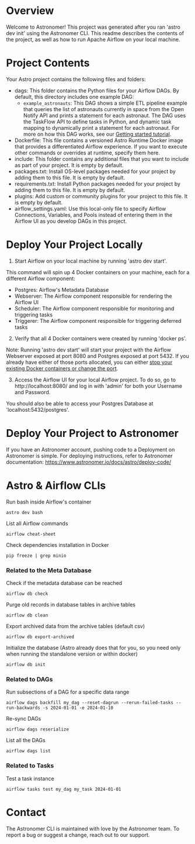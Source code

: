 Overview
========

Welcome to Astronomer! This project was generated after you ran 'astro dev init' using the Astronomer CLI. This readme describes the contents of the project, as well as how to run Apache Airflow on your local machine.

Project Contents
================

Your Astro project contains the following files and folders:

- dags: This folder contains the Python files for your Airflow DAGs. By default, this directory includes one example DAG:
    - `example_astronauts`: This DAG shows a simple ETL pipeline example that queries the list of astronauts currently in space from the Open Notify API and prints a statement for each astronaut. The DAG uses the TaskFlow API to define tasks in Python, and dynamic task mapping to dynamically print a statement for each astronaut. For more on how this DAG works, see our [Getting started tutorial](https://www.astronomer.io/docs/learn/get-started-with-airflow).
- Dockerfile: This file contains a versioned Astro Runtime Docker image that provides a differentiated Airflow experience. If you want to execute other commands or overrides at runtime, specify them here.
- include: This folder contains any additional files that you want to include as part of your project. It is empty by default.
- packages.txt: Install OS-level packages needed for your project by adding them to this file. It is empty by default.
- requirements.txt: Install Python packages needed for your project by adding them to this file. It is empty by default.
- plugins: Add custom or community plugins for your project to this file. It is empty by default.
- airflow_settings.yaml: Use this local-only file to specify Airflow Connections, Variables, and Pools instead of entering them in the Airflow UI as you develop DAGs in this project.

Deploy Your Project Locally
===========================

1. Start Airflow on your local machine by running 'astro dev start'.

This command will spin up 4 Docker containers on your machine, each for a different Airflow component:

- Postgres: Airflow's Metadata Database
- Webserver: The Airflow component responsible for rendering the Airflow UI
- Scheduler: The Airflow component responsible for monitoring and triggering tasks
- Triggerer: The Airflow component responsible for triggering deferred tasks

2. Verify that all 4 Docker containers were created by running 'docker ps'.

Note: Running 'astro dev start' will start your project with the Airflow Webserver exposed at port 8080 and Postgres exposed at port 5432. If you already have either of those ports allocated, you can either [stop your existing Docker containers or change the port](https://www.astronomer.io/docs/astro/cli/troubleshoot-locally#ports-are-not-available-for-my-local-airflow-webserver).

3. Access the Airflow UI for your local Airflow project. To do so, go to http://localhost:8080/ and log in with 'admin' for both your Username and Password.

You should also be able to access your Postgres Database at 'localhost:5432/postgres'.

Deploy Your Project to Astronomer
=================================

If you have an Astronomer account, pushing code to a Deployment on Astronomer is simple. For deploying instructions, refer to Astronomer documentation: https://www.astronomer.io/docs/astro/deploy-code/

Astro & Airflow CLIs
====================

Run bash inside Airflow's container
```
astro dev bash
```

List all Airflow commands
```
airflow cheat-sheet
```

Check dependencies installation in Docker
```
pip freeze | grep minio
```

### Related to the Meta Database

Check if the metadata database can be reached
```
airflow db check
```

Purge old records in database tables in archive tables
```
airflow db clean
```

Export archived data from the archive tables (default csv)
```
airflow db export-archived
```

Initialize the database (Astro already does that for you, so you need only when running the standalone version or within docker)
```
airflow db init
```

### Related to DAGs

Run subsections of a DAG for a specific data range
```
airflow dags backfill my_dag --reset-dagrun --rerun-failed-tasks --run-backwards -s 2024-01-01 -e 2024-01-10
```

Re-sync DAGs
```
airflow dags reserialize
```

List all the DAGs
```
airflow dags list
```

### Related to Tasks

Test a task instance
```
airflow tasks test my_dag my_task 2024-01-01
```

Contact
=======

The Astronomer CLI is maintained with love by the Astronomer team. To report a bug or suggest a change, reach out to our support.
